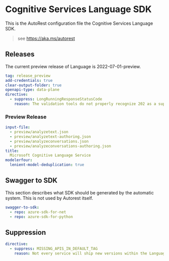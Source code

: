 # Cognitive Services Language SDK

This is the AutoRest configuration file the Cognitive Services Language SDK.

> see https://aka.ms/autorest

## Releases

The current preview release of Language is 2022-07-01-preview.

<!-- The current stable release of Language is 2022-05-01. -->

```yaml
tag: release_preview
add-credentials: true
clear-output-folder: true
openapi-type: data-plane
directive:
  - suppress: LongRunningResponseStatusCode
    reason: The validation tools do not properly recognize 202 as a supported response code.
```

### Preview Release

``` yaml
input-file:
  - preview/analyzetext.json
  - preview/analyzetext-authoring.json
  - preview/analyzeconversations.json
  - preview/analyzeconversations-authoring.json
title:
  Microsoft Cognitive Language Service
modelerfour:
  lenient-model-deduplication: true
```

<!-- ### Stable Release

``` yaml
input-file:
  - stable/analyzetext.json
  - ...
title:
  Microsoft Cognitive Language Service
modelerfour:
  lenient-model-deduplication: true
``` -->

## Swagger to SDK

This section describes what SDK should be generated by the automatic system.
This is not used by Autorest itself.

``` yaml $(swagger-to-sdk)
swagger-to-sdk:
  - repo: azure-sdk-for-net
  - repo: azure-sdk-for-python
```

## Suppression

``` yaml
directive:
  - suppress: MISSING_APIS_IN_DEFAULT_TAG
    reason: Not every service will ship new versions within the Language pillar.
```
